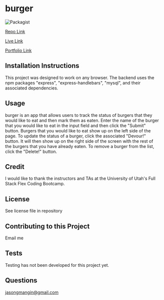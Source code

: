 # burger
![Packagist](https://img.shields.io/packagist/l/jollyrgr83/burger)

[Repo Link](https://github.com/Jollyrgr83/burger.git)

[Live Link](https://guarded-journey-29239.herokuapp.com/)

[Portfolio Link](https://Jollyrgr83.github.io/portfolio-new/)

## Installation Instructions
This project was designed to work on any browser. The backend uses the npm packages "express", "express-handlebars", "mysql", and their associated dependencies.

## Usage
burger is an app that allows users to track the status of burgers that they would like to eat and then mark them as eaten. Enter the name of the burger that you would like to eat in the input field and then click the "Submit" button. Burgers that you would like to eat show up on the left side of the page. To update the status of a burger, click the associated "Devour!" button. It will then show up on the right side of the screen with the rest of the burgers that you have already eaten. To remove a burger from the list, click the "Delete!" button.

## Credit
I would like to thank the instructors and TAs at the University of Utah's Full Stack Flex Coding Bootcamp.

## License
See license file in repository

## Contributing to this Project
Email me

## Tests
Testing has not been developed for this project yet.

## Questions
[jasongmangin@gmail.com](mailto:jasongmangin@gmail.com)